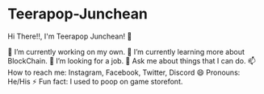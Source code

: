 # Teerapop-Junchean
Hi There!!, I'm Teerapop Junchean! 👋

🔭 I’m currently working on my own.
🌱 I’m currently learning more about BlockChain.
👯 I’m looking for a job.
💬 Ask me about things that I can do.
📫 How to reach me: Instagram, Facebook, Twitter, Discord
😄 Pronouns: He/His
⚡ Fun fact: I used to poop on game storefont.
